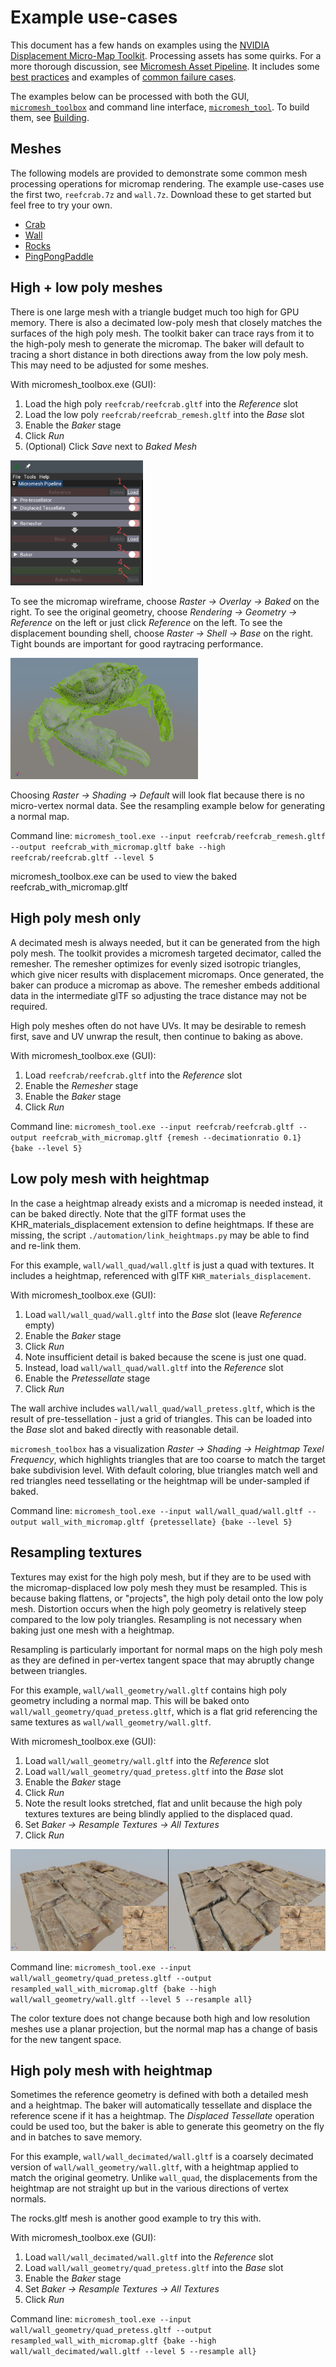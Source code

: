 # Example use-cases

This document has a few hands on examples using the [NVIDIA Displacement
Micro-Map Toolkit](../). Processing assets has some quirks. For a more thorough
discussion, see [Micromesh Asset Pipeline](asset_pipeline.md). It includes some
[best practices](asset_pipeline.md#best-practices) and examples of [common
failure cases](asset_pipeline.md#common-failure-cases).

The examples below can be processed with both the GUI,
[`micromesh_toolbox`](../micromesh_toolbox/README.md) and command line
interface, [`micromesh_tool`](../micromesh_tool/README.md). To build them, see
[Building](../README.md#building).

## Meshes

The following models are provided to demonstrate some common mesh processing
operations for micromap rendering. The example use-cases use the first two,
`reefcrab.7z` and `wall.7z`. Download these to get started but feel free to try
your own.

- [Crab](https://developer.download.nvidia.com/ProGraphics/nvpro-samples/reefcrab.7z)
- [Wall](https://developer.download.nvidia.com/ProGraphics/nvpro-samples/wall.7z)
- [Rocks](https://developer.download.nvidia.com/ProGraphics/nvpro-samples/rocks.7z)
- [PingPongPaddle](https://developer.download.nvidia.com/ProGraphics/nvpro-samples/pingpongpaddle.7z)

## High + low poly meshes

There is one large mesh with a triangle budget much too high for GPU memory.
There is also a decimated low-poly mesh that closely matches the surfaces of the
high poly mesh. The toolkit baker can trace rays from it to the high-poly mesh
to generate the micromap. The baker will default to tracing a short distance in
both directions away from the low poly mesh. This may need to be adjusted for
some meshes.

With micromesh_toolbox.exe (GUI):

1. Load the high poly `reefcrab/reefcrab.gltf` into the *Reference* slot
2. Load the low poly `reefcrab/reefcrab_remesh.gltf` into the *Base* slot
3. Enable the *Baker* stage
4. Click *Run*
5. (Optional) Click *Save* next to *Baked Mesh*

<img src="bake_high_low.png" height="200">

To see the micromap wireframe, choose *Raster -> Overlay -> Baked* on the right.
To see the original geometry, choose *Rendering -> Geometry -> Reference* on the
left or just click *Reference* on the left. To see the displacement bounding
shell, choose *Raster -> Shell -> Base* on the right. Tight bounds are important
for good raytracing performance.

<img src="bake_high_low_result.jpg" width="300">

Choosing *Raster -> Shading -> Default* will look flat because there is no
micro-vertex normal data. See the resampling example below for generating a
normal map.

Command line: `micromesh_tool.exe --input reefcrab/reefcrab_remesh.gltf --output reefcrab_with_micromap.gltf bake --high reefcrab/reefcrab.gltf --level 5`

micromesh_toolbox.exe can be used to view the baked reefcrab_with_micromap.gltf

## High poly mesh only

A decimated mesh is always needed, but it can be generated from the high poly
mesh. The toolkit provides a micromesh targeted decimator, called the remesher.
The remesher optimizes for evenly sized isotropic triangles, which give nicer
results with displacement micromaps. Once generated, the baker can produce a
micromap as above. The remesher embeds additional data in the intermediate glTF
so adjusting the trace distance may not be required.

High poly meshes often do not have UVs. It may be desirable to remesh first,
save and UV unwrap the result, then continue to baking as above.

With micromesh_toolbox.exe (GUI):

1. Load `reefcrab/reefcrab.gltf` into the *Reference* slot
2. Enable the *Remesher* stage
3. Enable the *Baker* stage
4. Click *Run*

Command line: `micromesh_tool.exe --input reefcrab/reefcrab.gltf --output reefcrab_with_micromap.gltf {remesh --decimationratio 0.1} {bake --level 5}`

## Low poly mesh with heightmap

In the case a heightmap already exists and a micromap is needed instead, it can
be baked directly. Note that the glTF format uses the KHR_materials_displacement
extension to define heightmaps. If these are missing, the script
`./automation/link_heightmaps.py` may be able to find and re-link them.

For this example, `wall/wall_quad/wall.gltf` is just a quad with textures. It
includes a heightmap, referenced with glTF `KHR_materials_displacement`.

With micromesh_toolbox.exe (GUI):

1. Load `wall/wall_quad/wall.gltf` into the *Base* slot (leave *Reference*
   empty)
2. Enable the *Baker* stage
3. Click *Run*
4. Note insufficient detail is baked because the scene is just one quad.
5. Instead, load `wall/wall_quad/wall.gltf` into the *Reference* slot
5. Enable the *Pretessellate* stage
6. Click *Run*

The wall archive includes `wall/wall_quad/wall_pretess.gltf`, which is the
result of pre-tessellation - just a grid of triangles. This can be loaded into
the *Base* slot and baked directly with reasonable detail.

`micromesh_toolbox` has a visualization *Raster -> Shading -> Heightmap Texel
Frequency*, which highlights triangles that are too coarse to match the target
bake subdivision level. With default coloring, blue triangles match well and red
triangles need tessellating or the heightmap will be under-sampled if baked.

Command line: `micromesh_tool.exe --input wall/wall_quad/wall.gltf --output wall_with_micromap.gltf {pretessellate} {bake --level 5}`

## Resampling textures

Textures may exist for the high poly mesh, but if they are to be used with the
micromap-displaced low poly mesh they must be resampled. This is because baking
flattens, or "projects", the high poly detail onto the low poly mesh. Distortion
occurs when the high poly geometry is relatively steep compared to the low poly
triangles. Resampling is not necessary when baking just one mesh with a
heightmap.

Resampling is particularly important for normal maps on the high poly mesh as
they are defined in per-vertex tangent space that may abruptly change between
triangles.

For this example, `wall/wall_geometry/wall.gltf` contains high poly geometry
including a normal map. This will be baked onto
`wall/wall_geometry/quad_pretess.gltf`, which is a flat grid referencing
the same textures as `wall/wall_geometry/wall.gltf`.

With micromesh_toolbox.exe (GUI):

1. Load `wall/wall_geometry/wall.gltf` into the *Reference* slot
2. Load `wall/wall_geometry/quad_pretess.gltf` into the *Base* slot
3. Enable the *Baker* stage
4. Click *Run*
5. Note the result looks stretched, flat and unlit because the high poly
   textures textures are being blindly applied to the displaced quad.
6. Set *Baker -> Resample Textures -> All Textures*
7. Click *Run*

![](./resample_before_after.jpg)

Command line: `micromesh_tool.exe --input wall/wall_geometry/quad_pretess.gltf --output resampled_wall_with_micromap.gltf {bake --high wall/wall_geometry/wall.gltf --level 5 --resample all}`

The color texture does not change because both high and low resolution meshes
use a planar projection, but the normal map has a change of basis for the new
tangent space.

## High poly mesh with heightmap

Sometimes the reference geometry is defined with both a detailed mesh and a
heightmap. The baker will automatically tessellate and displace the reference
scene if it has a heightmap. The *Displaced Tessellate* operation could be used
too, but the baker is able to generate this geometry on the fly and in batches
to save memory.

For this example, `wall/wall_decimated/wall.gltf` is a coarsely decimated
version of `wall/wall_geometry/wall.gltf`, with a heightmap applied to match the
original geometry. Unlike `wall_quad`, the displacements from the heightmap are
not straight up but in the various directions of vertex normals.

The rocks.gltf mesh is another good example to try this with.

With micromesh_toolbox.exe (GUI):

1. Load `wall/wall_decimated/wall.gltf` into the *Reference* slot
2. Load `wall/wall_geometry/quad_pretess.gltf` into the *Base* slot
3. Enable the *Baker* stage
6. Set *Baker -> Resample Textures -> All Textures*
4. Click *Run*

Command line: `micromesh_tool.exe --input wall/wall_geometry/quad_pretess.gltf --output resampled_wall_with_micromap.gltf {bake --high wall/wall_decimated/wall.gltf --level 5 --resample all}`
